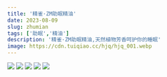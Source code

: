 ```yaml
---
title: '精雀·ZM助眠精油'
date: 2023-08-09
slug: zhumian
tags: ['助眠','精油']
description: '精雀·ZM助眠精油,天然植物芳香呵护你的睡眠'
image: https://cdn.tuiqiao.cc/hjq/hjq_001.webp
---
```

<img src="https://cdn.tuiqiao.cc/images/goods/zhumian/zm1.webp">
<img src="https://cdn.tuiqiao.cc/images/goods/zhumian/zm2.webp">
<img src="https://cdn.tuiqiao.cc/images/goods/zhumian/zm3.webp">
<img src="https://cdn.tuiqiao.cc/images/goods/zhumian/zm4.webp">
<img src="https://cdn.tuiqiao.cc/images/goods/zhumian/zm5.webp">
